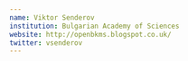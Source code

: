 ```yaml
---
name: Viktor Senderov
institution: Bulgarian Academy of Sciences
website: http://openbkms.blogspot.co.uk/
twitter: vsenderov
---
```

